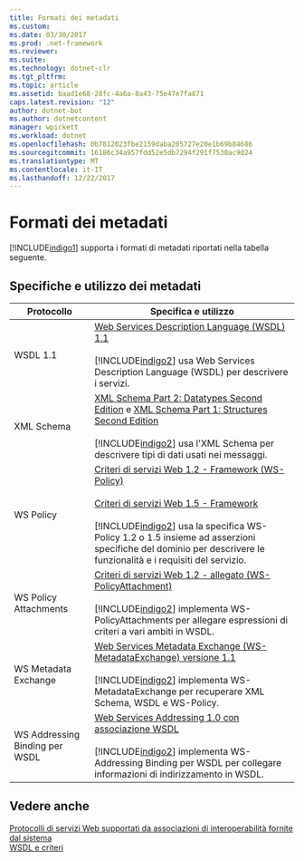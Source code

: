 ```yaml
---
title: Formati dei metadati
ms.custom: 
ms.date: 03/30/2017
ms.prod: .net-framework
ms.reviewer: 
ms.suite: 
ms.technology: dotnet-clr
ms.tgt_pltfrm: 
ms.topic: article
ms.assetid: baad1e68-28fc-4a6a-8a43-75e47e7fa871
caps.latest.revision: "12"
author: dotnet-bot
ms.author: dotnetcontent
manager: wpickett
ms.workload: dotnet
ms.openlocfilehash: 0b7812023fbe2159daba205727e20e1b69b84686
ms.sourcegitcommit: 16186c34a957fdd52e5db7294f291f7530ac9d24
ms.translationtype: MT
ms.contentlocale: it-IT
ms.lasthandoff: 12/22/2017
---
```

# <a name="metadata-formats"></a>Formati dei metadati
[!INCLUDE[indigo1](../../../../includes/indigo1-md.md)] supporta i formati di metadati riportati nella tabella seguente.  
  
## <a name="metadata-specifications-and-usage"></a>Specifiche e utilizzo dei metadati  
  
|Protocollo|Specifica e utilizzo|  
|--------------|-----------------------------|  
|WSDL 1.1|[Web Services Description Language (WSDL) 1.1](http://go.microsoft.com/fwlink/?LinkId=94859)<br /><br /> [!INCLUDE[indigo2](../../../../includes/indigo2-md.md)] usa Web Services Description Language (WSDL) per descrivere i servizi.|  
|XML Schema|[XML Schema Part 2: Datatypes Second Edition](http://go.microsoft.com/fwlink/?LinkId=94861) e [XML Schema Part 1: Structures Second Edition](http://go.microsoft.com/fwlink/?LinkId=94862)<br /><br /> [!INCLUDE[indigo2](../../../../includes/indigo2-md.md)] usa l'XML Schema per descrivere tipi di dati usati nei messaggi.|  
|WS Policy|[Criteri di servizi Web 1.2 - Framework (WS-Policy)](http://go.microsoft.com/fwlink/?LinkId=94864)<br /><br /> [Criteri di servizi Web 1.5 - Framework](http://go.microsoft.com/fwlink/?LinkId=94865)<br /><br /> [!INCLUDE[indigo2](../../../../includes/indigo2-md.md)] usa la specifica WS-Policy 1.2 o 1.5 insieme ad asserzioni specifiche del dominio per descrivere le funzionalità e i requisiti del servizio.|  
|WS Policy Attachments|[Criteri di servizi Web 1.2 - allegato (WS-PolicyAttachment)](http://go.microsoft.com/fwlink/?LinkId=94866)<br /><br /> [!INCLUDE[indigo2](../../../../includes/indigo2-md.md)] implementa WS-PolicyAttachments per allegare espressioni di criteri a vari ambiti in WSDL.|  
|WS Metadata Exchange|[Web Services Metadata Exchange (WS-MetadataExchange) versione 1.1](http://go.microsoft.com/fwlink/?LinkId=94868)<br /><br /> [!INCLUDE[indigo2](../../../../includes/indigo2-md.md)] implementa WS-MetadataExchange per recuperare XML Schema, WSDL e WS-Policy.|  
|WS Addressing Binding per WSDL|[Web Services Addressing 1.0 con associazione WSDL](http://go.microsoft.com/fwlink/?LinkId=94869)<br /><br /> [!INCLUDE[indigo2](../../../../includes/indigo2-md.md)] implementa WS-Addressing Binding per WSDL per collegare informazioni di indirizzamento in WSDL.|  
  
## <a name="see-also"></a>Vedere anche  
 [Protocolli di servizi Web supportati da associazioni di interoperabilità fornite dal sistema](../../../../docs/framework/wcf/feature-details/web-services-protocols-supported-by-system-provided-interoperability-bindings.md)  
 [WSDL e criteri](../../../../docs/framework/wcf/feature-details/wsdl-and-policy.md)
